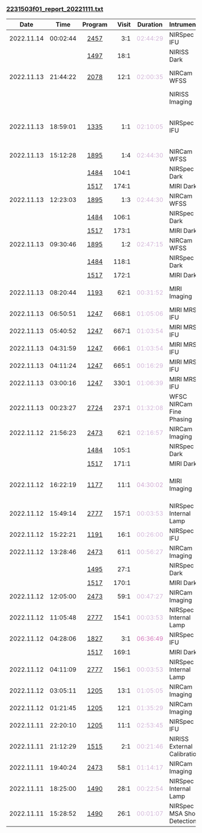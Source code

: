 

### <a href="https://www.stsci.edu/files/live/sites/www/files/home/jwst/science-execution/observing-schedules/_documents/2231503f01_report_20221111.txt" > 2231503f01_report_20221111.txt </a>

|  Date  |  Time   | Program | Visit | Duration | Intrument | Target | Keywords | 
| :----: | :-----: | :-----: | ----: | :------: | :-------- | :----- | :------- |
| 2022.11.14 | 00:02:44  | <a href="https://www.stsci.edu/jwst-program-info/program/?program=2457"> 2457 </a> |   3:1  |  <span style="color:#d4b9da;"> 02:44:29 </span>  | NIRSpec IFU              | SDSS-J083448.48+015921.1                     |  Quasars                                          |
|  |  | <a href="https://www.stsci.edu/jwst-program-info/program/?program=1497"> 1497 </a> |  18:1  |  |  NIRISS Dark                           | Internal Calibration  |   |
| 2022.11.13 | 21:44:22  | <a href="https://www.stsci.edu/jwst-program-info/program/?program=2078"> 2078 </a> |  12:1  |  <span style="color:#d4b9da;"> 02:00:35 </span>  | NIRCam WFSS  | J0910M0414                                   |  High-redshift galaxies,  Quasars                 |
|  |  |  |   |  |  NIRISS Imaging                        | Coordinated Parallel  |   |
| 2022.11.13 | 18:59:01  | <a href="https://www.stsci.edu/jwst-program-info/program/?program=1335"> 1335 </a> |   1:1  |  <span style="color:#d4b9da;"> 02:10:05 </span>  | NIRSpec IFU              | F2M1106-NIRSPEC                              |  Active galactic nuclei,  Emission line galaxies,  Quasars |
| 2022.11.13 | 15:12:28  | <a href="https://www.stsci.edu/jwst-program-info/program/?program=1895"> 1895 </a> |   1:4  |  <span style="color:#d4b9da;"> 02:44:30 </span>  | NIRCam WFSS  | GOODS-S-CENTER                               |  Blank field                                      |
|  |  | <a href="https://www.stsci.edu/jwst-program-info/program/?program=1484"> 1484 </a> | 104:1  |  |  NIRSpec Dark                          | Internal Calibration  |   |
|  |  | <a href="https://www.stsci.edu/jwst-program-info/program/?program=1517"> 1517 </a> | 174:1  |  |  MIRI Dark                             | Internal Calibration  |   |
| 2022.11.13 | 12:23:03  | <a href="https://www.stsci.edu/jwst-program-info/program/?program=1895"> 1895 </a> |   1:3  |  <span style="color:#d4b9da;"> 02:44:30 </span>  | NIRCam WFSS  | GOODS-S-CENTER                               |  Blank field                                      |
|  |  | <a href="https://www.stsci.edu/jwst-program-info/program/?program=1484"> 1484 </a> | 106:1  |  |  NIRSpec Dark                          | Internal Calibration  |   |
|  |  | <a href="https://www.stsci.edu/jwst-program-info/program/?program=1517"> 1517 </a> | 173:1  |  |  MIRI Dark                             | Internal Calibration  |   |
| 2022.11.13 | 09:30:46  | <a href="https://www.stsci.edu/jwst-program-info/program/?program=1895"> 1895 </a> |   1:2  |  <span style="color:#d4b9da;"> 02:47:15 </span>  | NIRCam WFSS  | GOODS-S-CENTER                               |  Blank field                                      |
|  |  | <a href="https://www.stsci.edu/jwst-program-info/program/?program=1484"> 1484 </a> | 118:1  |  |  NIRSpec Dark                          | Internal Calibration  |   |
|  |  | <a href="https://www.stsci.edu/jwst-program-info/program/?program=1517"> 1517 </a> | 172:1  |  |  MIRI Dark                             | Internal Calibration  |   |
| 2022.11.13 | 08:20:44  | <a href="https://www.stsci.edu/jwst-program-info/program/?program=1193"> 1193 </a> |  62:1  |  <span style="color:#d4b9da;"> 00:31:52 </span>  | MIRI Imaging                          | FOMALHAUT-PSF-MIRI-F2550                     |  Coronagraphic,  Point spread function            |
| 2022.11.13 | 06:50:51  | <a href="https://www.stsci.edu/jwst-program-info/program/?program=1247"> 1247 </a> | 668:1  |  <span style="color:#d4b9da;"> 01:05:06 </span>  | MIRI MRS IFU   | SATURN-15N                                   |  Planet                                           |
| 2022.11.13 | 05:40:52  | <a href="https://www.stsci.edu/jwst-program-info/program/?program=1247"> 1247 </a> | 667:1  |  <span style="color:#d4b9da;"> 01:03:54 </span>  | MIRI MRS IFU   | SATURN-45N                                   |  Planet                                           |
| 2022.11.13 | 04:31:59  | <a href="https://www.stsci.edu/jwst-program-info/program/?program=1247"> 1247 </a> | 666:1  |  <span style="color:#d4b9da;"> 01:03:54 </span>  | MIRI MRS IFU   | SATURN-75N                                   |  Planet                                           |
| 2022.11.13 | 04:11:24  | <a href="https://www.stsci.edu/jwst-program-info/program/?program=1247"> 1247 </a> | 665:1  |  <span style="color:#d4b9da;"> 00:16:29 </span>  | MIRI MRS IFU   | SATURN-OFFSET                                |  Planet                                           |
| 2022.11.13 | 03:00:16  | <a href="https://www.stsci.edu/jwst-program-info/program/?program=1247"> 1247 </a> | 330:1  |  <span style="color:#d4b9da;"> 01:06:39 </span>  | MIRI MRS IFU   | SATURN-RINGS                                 |  Ring                                             |
| 2022.11.13 | 00:23:27  | <a href="https://www.stsci.edu/jwst-program-info/program/?program=2724"> 2724 </a> | 237:1  |  <span style="color:#d4b9da;"> 01:32:08 </span>  | WFSC NIRCam Fine Phasing              | 2MASS-08452214+2913089                       |  Focus test                                       |
| 2022.11.12 | 21:56:23  | <a href="https://www.stsci.edu/jwst-program-info/program/?program=2473"> 2473 </a> |  62:1  |  <span style="color:#d4b9da;"> 02:16:57 </span>  | NIRCam Imaging                        | WISE-0830+28                                 |  Brown dwarfs,  Y dwarfs                          |
|  |  | <a href="https://www.stsci.edu/jwst-program-info/program/?program=1484"> 1484 </a> | 105:1  |  |  NIRSpec Dark                          | Internal Calibration  |   |
|  |  | <a href="https://www.stsci.edu/jwst-program-info/program/?program=1517"> 1517 </a> | 171:1  |  |  MIRI Dark                             | Internal Calibration  |   |
| 2022.11.12 | 16:22:19  | <a href="https://www.stsci.edu/jwst-program-info/program/?program=1177"> 1177 </a> |  11:1  |  <span style="color:#d0abd3;"> 04:30:02 </span>  | MIRI Imaging                          | TRAPPIST-1B                                  |  Exoplanet Systems,  Exoplanets,  M dwarfs, ...   |
| 2022.11.12 | 15:49:14  | <a href="https://www.stsci.edu/jwst-program-info/program/?program=2777"> 2777 </a> | 157:1  |  <span style="color:#d4b9da;"> 00:03:53 </span>  | NIRSpec Internal Lamp                 |                                              |                                                   |
| 2022.11.12 | 15:22:21  | <a href="https://www.stsci.edu/jwst-program-info/program/?program=1191"> 1191 </a> |  16:1  |  <span style="color:#d4b9da;"> 00:26:00 </span>  | NIRSpec IFU              | SALACIA                                      |  Asteroid                                         |
| 2022.11.12 | 13:28:46  | <a href="https://www.stsci.edu/jwst-program-info/program/?program=2473"> 2473 </a> |  61:1  |  <span style="color:#d4b9da;"> 00:56:27 </span>  | NIRCam Imaging                        | WISE-0825+28                                 |  Y dwarfs                                         |
|  |  | <a href="https://www.stsci.edu/jwst-program-info/program/?program=1495"> 1495 </a> |  27:1  |  |  NIRSpec Dark                          | Internal Calibration  |   |
|  |  | <a href="https://www.stsci.edu/jwst-program-info/program/?program=1517"> 1517 </a> | 170:1  |  |  MIRI Dark                             | Internal Calibration  |   |
| 2022.11.12 | 12:05:00  | <a href="https://www.stsci.edu/jwst-program-info/program/?program=2473"> 2473 </a> |  59:1  |  <span style="color:#d4b9da;"> 00:47:27 </span>  | NIRCam Imaging                        | WISE-0713-29                                 |  Y dwarfs                                         |
| 2022.11.12 | 11:05:48  | <a href="https://www.stsci.edu/jwst-program-info/program/?program=2777"> 2777 </a> | 154:1  |  <span style="color:#d4b9da;"> 00:03:53 </span>  | NIRSpec Internal Lamp                 |                                              |                                                   |
| 2022.11.12 | 04:28:06  | <a href="https://www.stsci.edu/jwst-program-info/program/?program=1827"> 1827 </a> |   3:1  |  <span style="color:#d47cbb;"> 06:36:49 </span>  | NIRSpec IFU              | BACKGROUND                                   |  Telescope/sky background                         |
|  |  | <a href="https://www.stsci.edu/jwst-program-info/program/?program=1517"> 1517 </a> | 169:1  |  |  MIRI Dark                             | Internal Calibration  |   |
| 2022.11.12 | 04:11:09  | <a href="https://www.stsci.edu/jwst-program-info/program/?program=2777"> 2777 </a> | 156:1  |  <span style="color:#d4b9da;"> 00:03:53 </span>  | NIRSpec Internal Lamp                 |                                              |                                                   |
| 2022.11.12 | 03:05:11  | <a href="https://www.stsci.edu/jwst-program-info/program/?program=1205"> 1205 </a> |  13:1  |  <span style="color:#d4b9da;"> 01:05:05 </span>  | NIRCam Imaging                        | 2M22390990+0207329                           |  G stars                                          |
| 2022.11.12 | 01:21:45  | <a href="https://www.stsci.edu/jwst-program-info/program/?program=1205"> 1205 </a> |  12:1  |  <span style="color:#d4b9da;"> 01:35:29 </span>  | NIRCam Imaging                        | J2239+0207                                   |  Active galactic nuclei,  Quasars                 |
| 2022.11.11 | 22:20:10  | <a href="https://www.stsci.edu/jwst-program-info/program/?program=1205"> 1205 </a> |  11:1  |  <span style="color:#d4b9da;"> 02:53:45 </span>  | NIRSpec IFU              | J2239+0207                                   |  Active galactic nuclei,  Quasars                 |
| 2022.11.11 | 21:12:29  | <a href="https://www.stsci.edu/jwst-program-info/program/?program=1515"> 1515 </a> |   2:1  |  <span style="color:#d4b9da;"> 00:21:46 </span>  | NIRISS External Calibration           | ASTROMETRIC-FIELD                            |  Astrometric                                      |
| 2022.11.11 | 19:40:24  | <a href="https://www.stsci.edu/jwst-program-info/program/?program=2473"> 2473 </a> |  58:1  |  <span style="color:#d4b9da;"> 01:14:17 </span>  | NIRCam Imaging                        | WISE-0647-62                                 |  Y dwarfs                                         |
| 2022.11.11 | 18:25:00  | <a href="https://www.stsci.edu/jwst-program-info/program/?program=1490"> 1490 </a> |  28:1  |  <span style="color:#d4b9da;"> 00:22:54 </span>  | NIRSpec Internal Lamp                 |                                              |                                                   |
| 2022.11.11 | 15:28:52  | <a href="https://www.stsci.edu/jwst-program-info/program/?program=1490"> 1490 </a> |  26:1  |  <span style="color:#d4b9da;"> 00:01:07 </span>  | NIRSpec MSA Short Detection           |                                              |                                                   |
